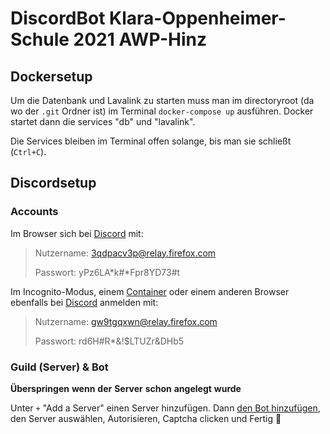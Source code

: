 # DiscordBot Klara-Oppenheimer-Schule 2021 AWP-Hinz

## Dockersetup

Um die Datenbank und Lavalink zu starten muss man im directoryroot
(da wo der `.git` Ordner ist) im Terminal
`docker-compose up` ausführen.
Docker startet dann die services "db" und "lavalink".

Die Services bleiben im Terminal offen solange, bis man sie schließt (`Ctrl+C`).

## Discordsetup

### Accounts

Im Browser sich bei [Discord](https://discord.com/app) mit:
> Nutzername: 3qdpacv3p@relay.firefox.com
>
> Passwort: yPz6LA*k#*Fpr8YD73#t

Im Incognito-Modus, einem [Container](https://addons.mozilla.org/de/firefox/addon/multi-account-containers/?utm_source=addons.mozilla.org&utm_medium=referral&utm_content=search) oder einem anderen Browser ebenfalls bei [Discord](https://discord.com/app) anmelden mit:
> Nutzername: gw9tgqxwn@relay.firefox.com
>
> Passwort: rd6H#R*&!$LTUZr&DHb5

### Guild (Server) & Bot

**Überspringen** **wenn** **der** **Server** **schon** **angelegt** **wurde**

Unter `+` "Add a Server" einen Server hinzufügen.
Dann [den Bot hinzufügen](https://discord.com/api/oauth2/authorize?client_id=839126950202310656&permissions=8&scope=bot), den Server auswählen, Autorisieren, Captcha clicken und Fertig 🎉
